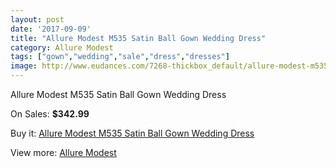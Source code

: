 ```yaml
---
layout: post
date: '2017-09-09'
title: "Allure Modest M535 Satin Ball Gown Wedding Dress"
category: Allure Modest
tags: ["gown","wedding","sale","dress","dresses"]
image: http://www.eudances.com/7268-thickbox_default/allure-modest-m535-satin-ball-gown-wedding-dress.jpg
---
```

Allure Modest M535 Satin Ball Gown Wedding Dress

On Sales: **$342.99**
<a href="https://www.eudances.com/en/allure-modest/2618-allure-modest-m535-satin-ball-gown-wedding-dress.html"><amp-img layout="responsive" width="600" height="600" src="//www.eudances.com/7268-thickbox_default/allure-modest-m535-satin-ball-gown-wedding-dress.jpg" alt="Allure Modest M535 Satin Ball Gown Wedding Dress 0" /></a>
<a href="https://www.eudances.com/en/allure-modest/2618-allure-modest-m535-satin-ball-gown-wedding-dress.html"><amp-img layout="responsive" width="600" height="600" src="//www.eudances.com/7270-thickbox_default/allure-modest-m535-satin-ball-gown-wedding-dress.jpg" alt="Allure Modest M535 Satin Ball Gown Wedding Dress 1" /></a>
<a href="https://www.eudances.com/en/allure-modest/2618-allure-modest-m535-satin-ball-gown-wedding-dress.html"><amp-img layout="responsive" width="600" height="600" src="//www.eudances.com/7269-thickbox_default/allure-modest-m535-satin-ball-gown-wedding-dress.jpg" alt="Allure Modest M535 Satin Ball Gown Wedding Dress 2" /></a>

Buy it: [Allure Modest M535 Satin Ball Gown Wedding Dress](https://www.eudances.com/en/allure-modest/2618-allure-modest-m535-satin-ball-gown-wedding-dress.html "Allure Modest M535 Satin Ball Gown Wedding Dress")

View more: [Allure Modest](https://www.eudances.com/en/38-allure-modest "Allure Modest")